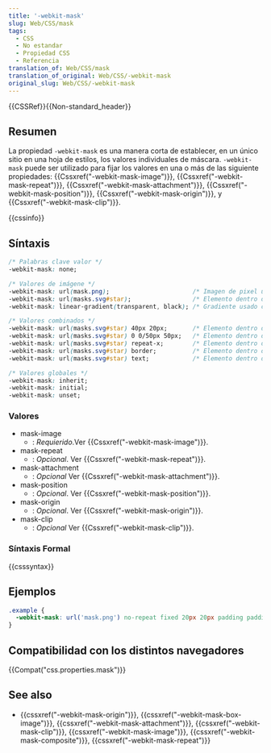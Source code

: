 ```yaml
---
title: '-webkit-mask'
slug: Web/CSS/mask
tags:
  - CSS
  - No estandar
  - Propiedad CSS
  - Referencia
translation_of: Web/CSS/mask
translation_of_original: Web/CSS/-webkit-mask
original_slug: Web/CSS/-webkit-mask
---
```

{{CSSRef}}{{Non-standard_header}}

## Resumen

La propiedad `-webkit-mask` es una manera corta de establecer, en un único sitio en una hoja de estilos, los valores individuales de máscara. `-webkit-mask` puede ser utilizado para fijar los valores en una o más de las siguiente propiedades: {{Cssxref("-webkit-mask-image")}}, {{Cssxref("-webkit-mask-repeat")}}, {{Cssxref("-webkit-mask-attachment")}}, {{Cssxref("-webkit-mask-position")}}, {{Cssxref("-webkit-mask-origin")}}, y {{Cssxref("-webkit-mask-clip")}}.

{{cssinfo}}

## Síntaxis

```css
/* Palabras clave valor */
-webkit-mask: none;

/* Valores de imágene */
-webkit-mask: url(mask.png);                       /* Imagen de pixel usado coo máscara */
-webkit-mask: url(masks.svg#star);                 /* Elemento dentro de un gráfico SVG usado como máscara */
-webkit-mask: linear-gradient(transparent, black); /* Gradiente usado como máscara */

/* Valores combinados */
-webkit-mask: url(masks.svg#star) 40px 20px;       /* Elemento dentro de un gráfico SVG usado como máscara y posicionado  40px desde la parte superior y 20px a la izquierda */
-webkit-mask: url(masks.svg#star) 0 0/50px 50px;   /* Elemento dentro de un gráfico SVG usado como máscara con una anchura y altura de 50px */
-webkit-mask: url(masks.svg#star) repeat-x;        /* Elemento dentro de un gráfico SVG usado como una máscara que se repite horizontalmente */
-webkit-mask: url(masks.svg#star) border;          /* Elemento dentro de un gráfico SVG usado como una máscara que sobrepasa la caja que rodea el borde */
-webkit-mask: url(masks.svg#star) text;            /* Elemento dentro de un gráfico SVG usado como una máscara que recorta el texto que contiene */

/* Valores globales */
-webkit-mask: inherit;
-webkit-mask: initial;
-webkit-mask: unset;
```

### Valores

- mask-image
  - : _Requierido_.Ver {{Cssxref("-webkit-mask-image")}}.
- mask-repeat
  - : _Opcional_. Ver {{Cssxref("-webkit-mask-repeat")}}.
- mask-attachment
  - : _Opcional_ Ver {{Cssxref("-webkit-mask-attachment")}}.
- mask-position
  - : _Opcional_. Ver {{Cssxref("-webkit-mask-position")}}.
- mask-origin
  - : _Opcional_. Ver {{Cssxref("-webkit-mask-origin")}}.
- mask-clip
  - : _Opcional_ Ver {{Cssxref("-webkit-mask-clip")}}.

### Síntaxis Formal

{{csssyntax}}

## Ejemplos

```css
.example {
  -webkit-mask: url('mask.png') no-repeat fixed 20px 20px padding padding;
}
```

## Compatibilidad con los distintos navegadores

{{Compat("css.properties.mask")}}

## See also

- {{cssxref("-webkit-mask-origin")}}, {{cssxref("-webkit-mask-box-image")}}, {{cssxref("-webkit-mask-attachment")}}, {{cssxref("-webkit-mask-clip")}}, {{cssxref("-webkit-mask-image")}}, {{cssxref("-webkit-mask-composite")}}, {{cssxref("-webkit-mask-repeat")}}
